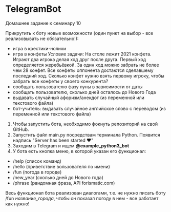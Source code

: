 # TelegramBot


Домашнее задание к семинару 10

Прикрутить к боту новые возможности (один пункт на выбор - все реализовывать не обязательно!):
- игра в крестики-нолики
- игра в конфеты
Условие задачи: На столе лежит 2021 конфета. Играют два игрока делая ход друг после друга. Первый ход определяется жеребьёвкой. За один ход можно забрать не более чем 28 конфет. Все конфеты оппонента достаются сделавшему последний ход. Сколько конфет нужно взять первому игроку, чтобы забрать все конфеты у своего конкурента?
- сообщать пользователю фазу луны в зависимости от даты
- сообщать пользователю, сколько дней осталось до Нового Года
- выдавать случайный афоризм/анекдот (из переменной или текстового файла)
- бот-учитель: выдавать случайное английское слово с переводом (из переменной или текстового файла)

1. Чтобы запустить бота, необходимо фокнуть репозиторий на свой GitHub.
2. Запустить файл main.py посредствам терминала Python. Появится надпись "Server has been started ❤️"
3. Заходим в Telegram и ищем **@example_python3_bot**
4. У бота есть кнопка меню, в которой указан его функционал: 
- /help (список команд)
- /hello (приветствие вользователя по имени)
- /fun (погода в городе)
- /new_year (сколько дней до Нового года)
- /phrase (рандомная фраза, API forismatic.com)

Весь функционал бота реализован диалогами, т.е. не нужно писать боту /fun *название_города*, чтобы он показал погоду в нем - все работает как нужно!